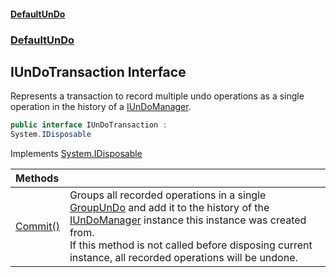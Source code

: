 #### [DefaultUnDo](DefaultUnDo.md 'DefaultUnDo')
### [DefaultUnDo](DefaultUnDo.md#DefaultUnDo 'DefaultUnDo')

## IUnDoTransaction Interface

Represents a transaction to record multiple undo operations as a single operation in the history of a [IUnDoManager](IUnDoManager.md 'DefaultUnDo.IUnDoManager').

```csharp
public interface IUnDoTransaction :
System.IDisposable
```

Implements [System.IDisposable](https://docs.microsoft.com/en-us/dotnet/api/System.IDisposable 'System.IDisposable')

| Methods | |
| :--- | :--- |
| [Commit()](IUnDoTransaction.Commit().md 'DefaultUnDo.IUnDoTransaction.Commit()') | Groups all recorded operations in a single [GroupUnDo](GroupUnDo.md 'DefaultUnDo.GroupUnDo') and add it to the history of the [IUnDoManager](IUnDoManager.md 'DefaultUnDo.IUnDoManager') instance this instance was created from.<br/>If this method is not called before disposing current instance, all recorded operations will be undone. |

